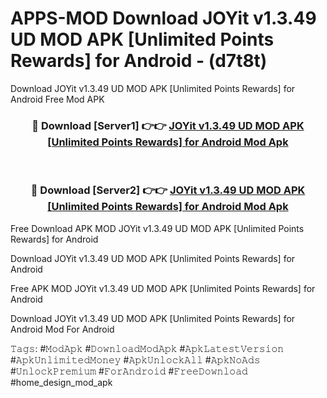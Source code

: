 # APPS-MOD Download JOYit v1.3.49 UD MOD APK [Unlimited Points Rewards] for Android - (d7t8t)
Download JOYit v1.3.49 UD MOD APK [Unlimited Points Rewards] for Android Free Mod APK

<div align="center">
<h3>🔴 Download [Server1] 👉👉 <a href="https://apk-comot.site?title=JOYit_v1.3.49_UD_MOD_APK_[Unlimited_Points_Rewards]_for_Android">JOYit v1.3.49 UD MOD APK [Unlimited Points Rewards] for Android Mod Apk</a></h3><br>

<h3>🔴 Download [Server2] 👉👉 <a href="https://apk-comot.site?title=JOYit_v1.3.49_UD_MOD_APK_[Unlimited_Points_Rewards]_for_Android">JOYit v1.3.49 UD MOD APK [Unlimited Points Rewards] for Android Mod Apk</a></h3>
</div>


Free Download APK MOD JOYit v1.3.49 UD MOD APK [Unlimited Points Rewards] for Android

Download JOYit v1.3.49 UD MOD APK [Unlimited Points Rewards] for Android 

Free APK MOD JOYit v1.3.49 UD MOD APK [Unlimited Points Rewards] for Android 

Download JOYit v1.3.49 UD MOD APK [Unlimited Points Rewards] for Android Mod For Android

𝚃𝚊𝚐𝚜: #𝙼𝚘𝚍𝙰𝚙𝚔 #𝙳𝚘𝚠𝚗𝚕𝚘𝚊𝚍𝙼𝚘𝚍𝙰𝚙𝚔 #𝙰𝚙𝚔𝙻𝚊𝚝𝚎𝚜𝚝𝚅𝚎𝚛𝚜𝚒𝚘𝚗 #𝙰𝚙𝚔𝚄𝚗𝚕𝚒𝚖𝚒𝚝𝚎𝚍𝙼𝚘𝚗𝚎𝚢 #𝙰𝚙𝚔𝚄𝚗𝚕𝚘𝚌𝚔𝙰𝚕𝚕 #𝙰𝚙𝚔𝙽𝚘𝙰𝚍𝚜 #𝚄𝚗𝚕𝚘𝚌𝚔𝙿𝚛𝚎𝚖𝚒𝚞𝚖 #𝙵𝚘𝚛𝙰𝚗𝚍𝚛𝚘𝚒𝚍 #𝙵𝚛𝚎𝚎𝙳𝚘𝚠𝚗𝚕𝚘𝚊𝚍 #home_design_mod_apk